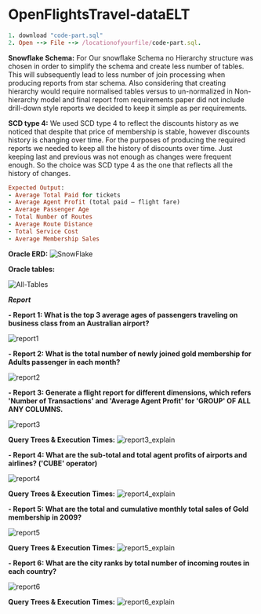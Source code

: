 # OpenFlightsTravel-dataELT
```ruby
1. download "code-part.sql"
2. Open --> File --> /locationofyourfile/code-part.sql. 
```

**Snowflake Schema:**
For Our snowflake Schema no Hierarchy structure was chosen in order to simplify the schema and create less number of tables. This will subsequently lead to less number of join processing when producing reports from star schema. Also considering that creating hierarchy would require normalised tables versus to un-normalized in Non-hierarchy model and final report from requirements paper did not include drill-down style reports we decided to keep it simple as per requirements.

**SCD type 4:**
We used SCD type 4 to reflect the discounts history as we noticed that despite that price of membership is stable, however discounts history is changing over time. For the purposes of producing the required reports we needed to keep all the history of discounts over time. Just keeping last and previous was not enough as changes were frequent enough. So the choice was SCD type 4 as the one that reflects all the history of changes. 

```ruby 
Expected Output:
- Average Total Paid for tickets
- Average Agent Profit (total paid – flight fare)
- Average Passenger Age
- Total Number of Routes
- Average Route Distance
- Total Service Cost
- Average Membership Sales
```


**Oracle ERD:**
![SnowFlake](https://user-images.githubusercontent.com/44200835/65380984-b36ada00-dd2a-11e9-80de-d444b18fb9b2.png)








**Oracle tables:**















![All-Tables](https://user-images.githubusercontent.com/44200835/65380985-b960bb00-dd2a-11e9-95de-339d7b554fee.png)






***Report***

**- Report 1:
What is the top 3 average ages of passengers traveling on business class from an Australian airport?** 

![report1](https://user-images.githubusercontent.com/44200835/65381162-13637f80-dd2f-11e9-8d53-b1ff8212b606.png)



**- Report 2:
What is the total number of newly joined gold membership for Adults passenger in each month?** 

![report2](https://user-images.githubusercontent.com/44200835/65381164-16f70680-dd2f-11e9-8964-91c255646771.png)



**- Report 3:
Generate a flight report for different dimensions, which refers 'Number of Transactions' and 'Average Agent Profit' for 'GROUP' OF ALL ANY COLUMNS.** 

![report3](https://user-images.githubusercontent.com/44200835/65381165-19596080-dd2f-11e9-8de4-1ba02b1534c0.png)

**Query Trees & Execution Times:**
![report3_explain](https://user-images.githubusercontent.com/44200835/65381258-e7e19480-dd30-11e9-8d2a-c9cfa06ba1cc.png)




**- Report 4:
What are the sub-total and total agent profits of airports and airlines? ('CUBE' operator)** 

![report4](https://user-images.githubusercontent.com/44200835/65381166-1b232400-dd2f-11e9-8ecb-0d7058a4a6ac.png)

**Query Trees & Execution Times:**
![report4_explain](https://user-images.githubusercontent.com/44200835/65381260-e87a2b00-dd30-11e9-9061-9580164de488.png)




**- Report 5:
What are the total and cumulative monthly total sales of Gold membership in 2009?** 

![report5](https://user-images.githubusercontent.com/44200835/65381167-1e1e1480-dd2f-11e9-81a6-db378a0c9e76.png)

**Query Trees & Execution Times:**
![report5_explain](https://user-images.githubusercontent.com/44200835/65381272-0e9fcb00-dd31-11e9-9c0e-9b93e73c8a8f.png)




**- Report 6:
What are the city ranks by total number of incoming routes in each country?** 

![report6](https://user-images.githubusercontent.com/44200835/65381169-1fe7d800-dd2f-11e9-8a9d-6970a5b3d49a.png)

**Query Trees & Execution Times:**
![report6_explain](https://user-images.githubusercontent.com/44200835/65381261-eadc8500-dd30-11e9-9aa0-0b639667311d.png)



